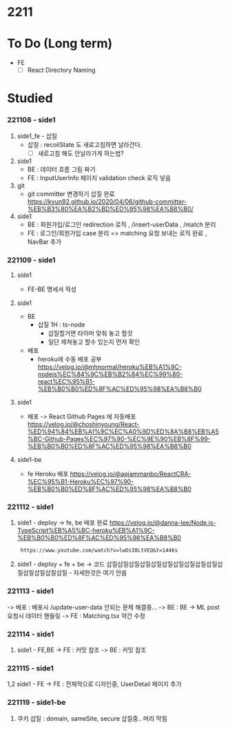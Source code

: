 # 2211

# To Do (Long term)

- FE
    - [ ]  React Directory Naming

# Studied

### 221108 - side1

1. side1_fe - 삽질
    - 삽질 : recoilState 도 새로고침하면 날라간다.
        - [ ]  새로고침 해도 안날라가게 하는법?
2. side1 
    - BE : 데이터 흐름 그림 짜기
    - FE : InputUserInfo 페이지 validation check 로직 넣음
3. git
    - git committer 변경하기 삽질 완료
        https://kyun92.github.io/2020/04/06/github-committer-%EB%B3%80%EA%B2%BD%ED%95%98%EA%B8%B0/
4. side1
    - BE : 회원가입/로그인 redirection 로직 , /insert-userData , /match 분리
    - FE : 로그인/회원가입 case 분리 => matching 요청 보내는 로직 완료 , NavBar 추가

### 221109 - side1

1. side1
    - FE-BE 명세서 작성

2. side1
    - BE
        - 삽질 1H : ts-node 
            - 삽질할거면 타이머 맞춰 놓고 할것
            - 일단 제쳐놓고 할수 있는지 먼저 확인
    - 배포
        - heroku에 수동 배포 공부
            https://velog.io/@mhnormal/heroku%EB%A1%9C-nodejs%EC%84%9C%EB%B2%84%EC%99%80-react%EC%95%B1-%EB%B0%B0%ED%8F%AC%ED%95%98%EA%B8%B0
3. side1
    - 배포
        -> React Github Pages 에 자동배포
            https://velog.io/@choshinyoung/React-%ED%94%84%EB%A1%9C%EC%A0%9D%ED%8A%B8%EB%A5%BC-Github-Pages%EC%97%90-%EC%9E%90%EB%8F%99-%EB%B0%B0%ED%8F%AC%ED%95%98%EA%B8%B0


1. side1-be
    - fe Heroku 배포
        https://velog.io/@apjammanbo/ReactCRA-%EC%95%B1-Heroku%EC%97%90-%EB%B0%B0%ED%8F%AC%ED%95%98%EA%B8%B0

### 221112 - side1
1. side1 - deploy
    -> fe, be 배포 완료
        https://velog.io/@danna-lee/Node.js-TypeScript%EB%A5%BC-heroku%EB%A1%9C-%EB%B0%B0%ED%8F%AC%ED%95%98%EA%B8%B0

        https://www.youtube.com/watch?v=lwOsI8LtVEQ&t=1446s
2. side1 - deploy + fe + be
    -> 코드 삽질삽질삽질삽질삽질삽질삽질삽질삽질삽질삽질삽질삽질삽질삽질
        - 자세한것은 여기 안씀
    
### 221113 - side1
-> 배포 : 배포시 /update-user-data 안되는 문제 해결중...
-> BE : BE -> ML post 요청시 데이터 핸들링
-> FE : Matching.tsx 약간 수정

### 221114 - side1
1. side1 - FE,BE
    -> FE : 커밋 참조
    -> BE : 커밋 참조

### 221115 - side1
1,2 side1 - FE
    -> FE : 전체적으로 디자인중, UserDetail 페이지 추가

### 221119 - side1-be
1. 쿠키 삽질 : domain, sameSite, secure 삽질중.. 머리 막힘






        

